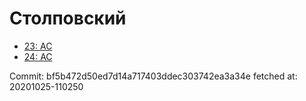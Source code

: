 # Столповский
- [23: AC](23.md)
- [24: AC](24.md)

Commit: bf5b472d50ed7d14a717403ddec303742ea3a34e
 fetched at: 20201025-110250
